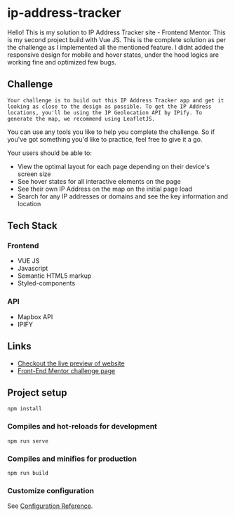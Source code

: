 # ip-address-tracker

Hello! This is my solution to IP Address Tracker site - Frontend Mentor. This is my second project build with Vue JS. This is the complete solution as per the challenge as I implemented all the mentioned feature. I didnt added the responsive design for mobile and hover states, under the hood logics are working fine and optimized few bugs.

## Challenge

    Your challenge is to build out this IP Address Tracker app and get it looking as close to the design as possible. To get the IP Address locations, you'll be using the IP Geolocation API by IPify. To generate the map, we recommend using LeafletJS.

You can use any tools you like to help you complete the challenge. So if you've got something you'd like to practice, feel free to give it a go.

Your users should be able to:

- View the optimal layout for each page depending on their device's screen size
- See hover states for all interactive elements on the page
- See their own IP Address on the map on the initial page load
- Search for any IP addresses or domains and see the key information and location

## Tech Stack

### Frontend

- VUE JS
- Javascript
- Semantic HTML5 markup
- Styled-components

### API

- Mapbox API
- IPIFY

## Links

- [Checkout the live preview of website](https://ip-address-tracker-mayankj.netlify.app/ "Website Preview")
- [Front-End Mentor challenge page](https://www.frontendmentor.io/challenges/ip-address-tracker-I8-0yYAH0 "Challenge link")

## Project setup

```
npm install
```

### Compiles and hot-reloads for development

```
npm run serve
```

### Compiles and minifies for production

```
npm run build
```

### Customize configuration

See [Configuration Reference](https://cli.vuejs.org/config/).
